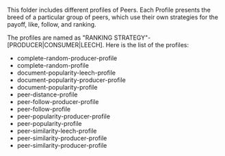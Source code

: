 This folder includes different profiles of Peers. Each Profile presents the breed of a particular group of peers, which use their own
strategies for the payoff, like, follow, and ranking. 

The profiles are named as "RANKING STRATEGY"-[PRODUCER|CONSUMER|LEECH].
Here is the list of the profiles:

  * complete-random-producer-profile
  * complete-random-profile
  * document-popularity-leech-profile
  * document-popularity-producer-profile
  * document-popularity-profile
  * peer-distance-profile
  * peer-follow-producer-profile
  * peer-follow-profile
  * peer-popularity-producer-profile
  * peer-popularity-profile
  * peer-similarity-leech-profile
  * peer-similarity-producer-profile
  * peer-similarity-producer-profile
